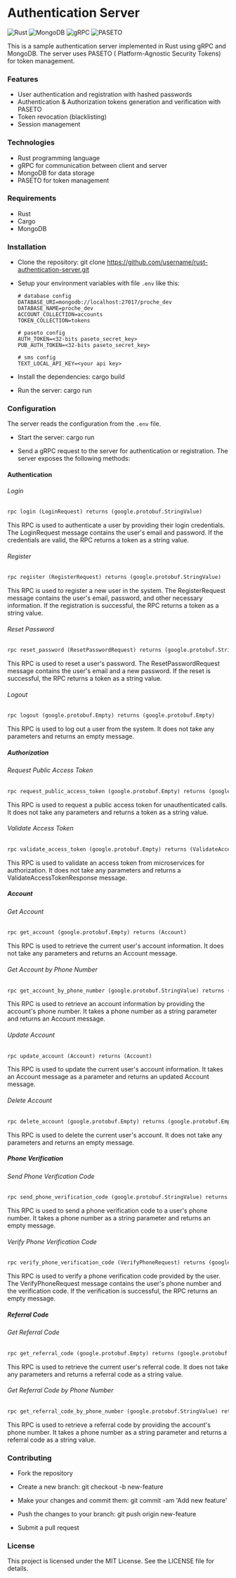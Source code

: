 # Authentication Server

![Rust](https://img.shields.io/badge/rust-%23000000.svg?style=for-the-badge&logo=rust&logoColor=white)
![MongoDB](https://img.shields.io/badge/MongoDB-%234ea94b.svg?style=for-the-badge&logo=mongodb&logoColor=white)
![gRPC](https://img.shields.io/badge/gRPC-%2300C7B7.svg?style=for-the-badge&logo=grpc&logoColor=white)
![PASETO](https://img.shields.io/badge/PASETO-%23E10098.svg?style=for-the-badge&logo=paragon&logoColor=white)

This is a sample authentication server implemented in Rust using gRPC and MongoDB. The server uses PASETO (
Platform-Agnostic Security Tokens) for token management.

### Features

- User authentication and registration with hashed passwords
- Authentication & Authorization tokens generation and verification with PASETO
- Token revocation (blacklisting)
- Session management

### Technologies

- Rust programming language
- gRPC for communication between client and server
- MongoDB for data storage
- PASETO for token management

### Requirements

- Rust
- Cargo
- MongoDB

### Installation

- Clone the repository: git clone https://github.com/username/rust-authentication-server.git

- Setup your environment variables with file `.env` like this:
    ```.env
    # database config
    DATABASE_URI=mongodb://localhost:27017/proche_dev
    DATABASE_NAME=proche_dev
    ACCOUNT_COLLECTION=accounts
    TOKEN_COLLECTION=tokens
    
    # paseto config
    AUTH_TOKEN=<32-bits paseto_secret_key>
    PUB_AUTH_TOKEN=<32-bits paseto_secret_key>

    # sms config
    TEXT_LOCAL_API_KEY=<your api key>
    ```

- Install the dependencies: cargo build

- Run the server: cargo run

### Configuration

The server reads the configuration from the `.env` file.

- Start the server: cargo run

- Send a gRPC request to the server for authentication or registration. The server exposes the following methods:

#### Authentication

###### Login

```protobuf
rpc login (LoginRequest) returns (google.protobuf.StringValue)
```

This RPC is used to authenticate a user by providing their login credentials. The LoginRequest message contains the
user's email and password. If the credentials are valid, the RPC returns a token as a string value.

###### Register

```protobuf
rpc register (RegisterRequest) returns (google.protobuf.StringValue)
```

This RPC is used to register a new user in the system. The RegisterRequest message contains the user's email, password,
and other necessary information. If the registration is successful, the RPC returns a token as a string value.

###### Reset Password

```protobuf
rpc reset_password (ResetPasswordRequest) returns (google.protobuf.StringValue)
```

This RPC is used to reset a user's password. The ResetPasswordRequest message contains the user's email and a new
password. If the reset is successful, the RPC returns a token as a string value.

###### Logout

```protobuf
rpc logout (google.protobuf.Empty) returns (google.protobuf.Empty)
```

This RPC is used to log out a user from the system. It does not take any parameters and returns an empty message.

##### Authorization

###### Request Public Access Token

```protobuf
rpc request_public_access_token (google.protobuf.Empty) returns (google.protobuf.StringValue)
```

This RPC is used to request a public access token for unauthenticated calls. It does not take any parameters and returns
a token as a string value.

###### Validate Access Token

```protobuf
rpc validate_access_token (google.protobuf.Empty) returns (ValidateAccessTokenResponse)
```

This RPC is used to validate an access token from microservices for authorization. It does not take any parameters and
returns a ValidateAccessTokenResponse message.

##### Account

###### Get Account

```protobuf
rpc get_account (google.protobuf.Empty) returns (Account)
```

This RPC is used to retrieve the current user's account information. It does not take any parameters and returns an
Account message.

###### Get Account by Phone Number

```protobuf
rpc get_account_by_phone_number (google.protobuf.StringValue) returns (Account)
```

This RPC is used to retrieve an account information by providing the account's phone number. It takes a phone number as
a string parameter and returns an Account message.

###### Update Account

```protobuf
rpc update_account (Account) returns (Account)
```

This RPC is used to update the current user's account information. It takes an Account message as a parameter and
returns an updated Account message.

###### Delete Account

```protobuf
rpc delete_account (google.protobuf.Empty) returns (google.protobuf.Empty)
```

This RPC is used to delete the current user's account. It does not take any parameters and returns an empty message.

##### Phone Verification

###### Send Phone Verification Code

```protobuf
rpc send_phone_verification_code (google.protobuf.StringValue) returns (google.protobuf.Empty)
```

This RPC is used to send a phone verification code to a user's phone number. It takes a phone number as a string
parameter and returns an empty message.

###### Verify Phone Verification Code

```protobuf
rpc verify_phone_verification_code (VerifyPhoneRequest) returns (google.protobuf.Empty)
```

This RPC is used to verify a phone verification code provided by the user. The VerifyPhoneRequest message contains the
user's phone number and the verification code. If the verification is successful, the RPC returns an empty message.

##### Referral Code

###### Get Referral Code

```protobuf
rpc get_referral_code (google.protobuf.Empty) returns (google.protobuf.StringValue)
```

This RPC is used to retrieve the current user's referral code. It does not take any parameters and returns a referral
code as a string value.

###### Get Referral Code by Phone Number

```protobuf
rpc get_referral_code_by_phone_number (google.protobuf.StringValue) returns (google.protobuf.StringValue)
```

This RPC is used to retrieve a referral code by providing the account's phone number. It takes a phone number as a
string parameter and returns a referral code as a string value.

### Contributing

- Fork the repository

- Create a new branch: git checkout -b new-feature

- Make your changes and commit them: git commit -am 'Add new feature'

- Push the changes to your branch: git push origin new-feature

- Submit a pull request

### License

This project is licensed under the MIT License. See the LICENSE file for details.